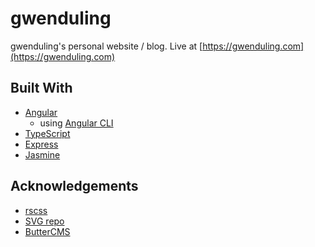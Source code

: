 # gwenduling

gwenduling's personal website / blog. Live at [https://gwenduling.com](https://gwenduling.com)

## Built With

- [Angular](https://angular.io/)
  - using [Angular CLI](https://cli.angular.io/)
- [TypeScript](https://www.typescriptlang.org/)
- [Express](https://expressjs.com/)
- [Jasmine](https://jasmine.github.io/)

## Acknowledgements

- [rscss](https://rscss.io/)
- [SVG repo](https://www.svgrepo.com/)
- [ButterCMS](https://buttercms.com/)
